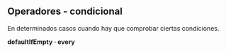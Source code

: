 ## Operadores - condicional

En determinados casos cuando hay que comprobar ciertas condiciones.

  **defaultIfEmpty · every**
